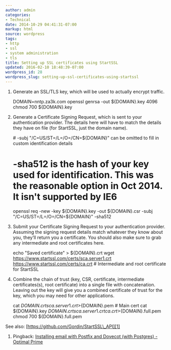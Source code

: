 ```yaml
---
author: admin
categories:
- Technical
date: 2014-10-29 04:41:31-07:00
markup: html
source: wordpress
tags:
- http
- ssl
- system administration
- tls
title: Setting up SSL certificates using StartSSL
updated: 2016-02-10 18:48:39-07:00
wordpress_id: 28
wordpress_slug: setting-up-ssl-certificates-using-startssl
---
```

1.  Generate an SSL/TLS key, which will be used to actually encrypt traffic.
    
    DOMAIN=nntp.za3k.com
    openssl genrsa -out ${DOMAIN}.key 4096
    chmod 700 ${DOMAIN}.key
    
2.  Generate a Certificate Signing Request, which is sent to your authentication provider. The details here will have to match the details they have on file (for StartSSL, just the domain name).
    
    \# -subj "/C=US/ST=/L=/O=/CN=${DOMAIN}" can be omitted to fill in custom identification details
    # -sha512 is the hash of your key used for identification. This was the reasonable option in Oct 2014. It isn't supported by IE6
    openssl req -new -key ${DOMAIN}.key -out ${DOMAIN}.csr -subj "/C=US/ST=/L=/O=/CN=${DOMAIN}" -sha512
    
3.  Submit your Certificate Signing Request to your authentication provider. Assuming the signing request details match whatever they know about you, they’ll return you a certificate. You should also make sure to grab any intermediate and root certificates here.
    
    echo "Saved certificate" > ${DOMAIN}.crt
    wget https://www.startssl.com/certs/sca.server1.crt https://www.startssl.com/certs/ca.crt # Intermediate and root certificate for StartSSL
    
4.  Combine the chain of trust (key, CSR, certificate, intermediate certificates(s), root certificate) into a single file with concatenation. Leaving out the key will give you a combined certificate of trust for the key, which you may need for other applications.
    
    cat ${DOMAIN}.crt sca.server1.crt >${DOMAIN}.pem # Main cert
    cat ${DOMAIN}.key ${DOMAIN}.crt sca.server1.crt ca.crt >${DOMAIN}.full.pem
    chmod 700 ${DOMAIN}.full.pem
    

See also: [https://github.com/Gordin/StartSSL\_API][1]

1.  Pingback: [Installing email with Postfix and Dovecot (with Postgres) - Optimal Prime][2]
    

[1]: https://github.com/Gordin/StartSSL_API
[2]: https://blog.za3k.com/installing-email-with-postfix-and-dovecot/

